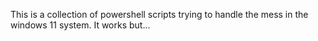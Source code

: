 This is a collection of powershell scripts trying to handle the mess in the windows 11 system.
It works but...
